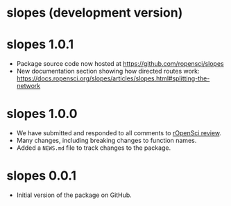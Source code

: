# slopes (development version)

# slopes 1.0.1

* Package source code now hosted at https://github.com/ropensci/slopes
* New documentation section showing how directed routes work: https://docs.ropensci.org/slopes/articles/slopes.html#splitting-the-network

# slopes 1.0.0

* We have submitted and responded to all comments to [rOpenSci review](https://github.com/ropensci/software-review/issues/420).  
* Many changes, including breaking changes to function names.  
* Added a `NEWS.md` file to track changes to the package.  


# slopes 0.0.1

* Initial version of the package on GitHub.  
